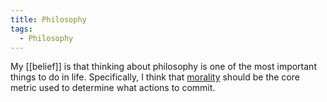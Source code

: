 ```yaml
---
title: Philosophy
tags:
  - Philosophy
---
```

My [[belief]] is that thinking about philosophy is one of the most important things to do in life. Specifically, I think that [morality](Morality.md) should be the core metric used to determine what actions to commit.